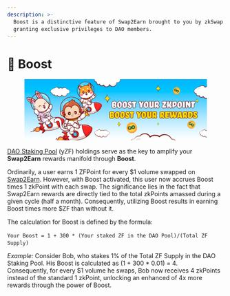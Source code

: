 ```yaml
---
description: >-
  Boost is a distinctive feature of Swap2Earn brought to you by zkSwap Finance,
  granting exclusive privileges to DAO members.
---
```


# 🍄 Boost

<figure><img src="../.gitbook/assets/Boost.png" alt=""><figcaption></figcaption></figure>

[DAO Staking Pool](https://zkswap.finance/earn/staking) (yZF) holdings serve as the key to amplify your **Swap2Earn** rewards manifold through **Boost**.

Ordinarily, a user earns 1 ZFPoint for every $1 volume swapped on [Swap2Earn](https://zkswap.finance/swap2earn). However, with Boost activated, this user now accrues Boost times 1 zkPoint with each swap. The significance lies in the fact that Swap2Earn rewards are directly tied to the total zkPoints amassed during a given cycle (half a month). Consequently, utilizing Boost results in earning Boost times more $ZF than without it.

The calculation for Boost is defined by the formula:&#x20;

`Your Boost = 1 + 300 * (Your staked ZF in the DAO Pool)/(Total ZF Supply)`

_Example:_ Consider Bob, who stakes 1% of the Total ZF Supply in the DAO Staking Pool. His Boost is calculated as (1 + 300 \* 0.01) = 4.\
Consequently, for every $1 volume he swaps, Bob now receives 4 zkPoints instead of the standard 1 zkPoint, unlocking an enhanced of 4x more rewards through the power of Boost.
